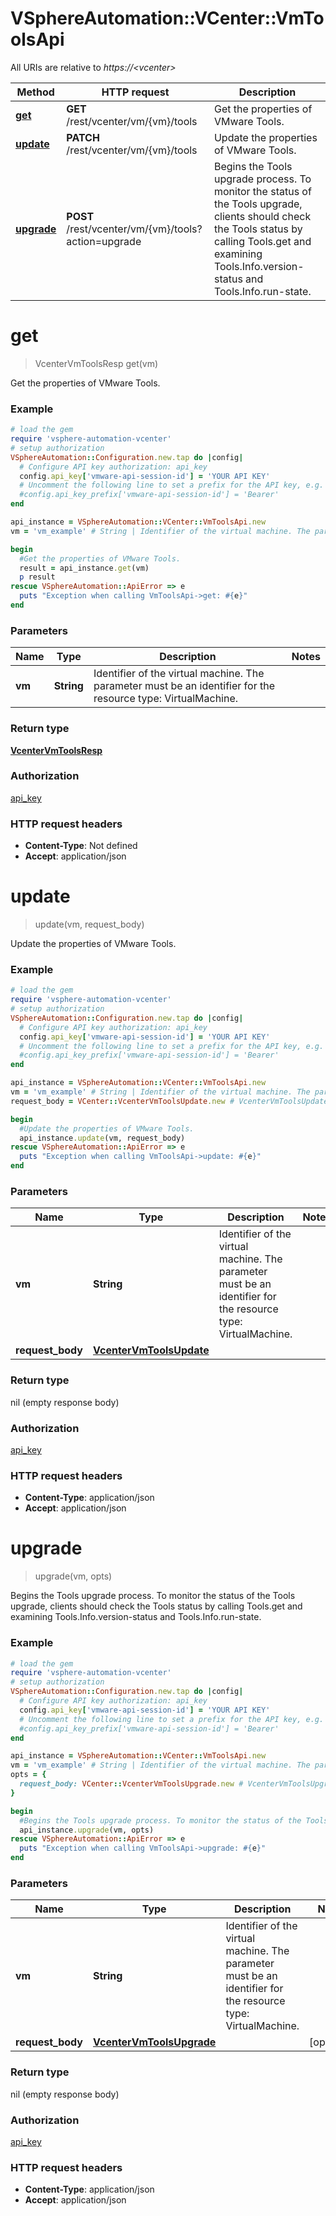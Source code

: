 # VSphereAutomation::VCenter::VmToolsApi

All URIs are relative to *https://&lt;vcenter&gt;*

Method | HTTP request | Description
------------- | ------------- | -------------
[**get**](VmToolsApi.md#get) | **GET** /rest/vcenter/vm/{vm}/tools | Get the properties of VMware Tools.
[**update**](VmToolsApi.md#update) | **PATCH** /rest/vcenter/vm/{vm}/tools | Update the properties of VMware Tools.
[**upgrade**](VmToolsApi.md#upgrade) | **POST** /rest/vcenter/vm/{vm}/tools?action&#x3D;upgrade | Begins the Tools upgrade process. To monitor the status of the Tools upgrade, clients should check the Tools status by calling Tools.get and examining Tools.Info.version-status and Tools.Info.run-state.


# **get**
> VcenterVmToolsResp get(vm)

Get the properties of VMware Tools.

### Example
```ruby
# load the gem
require 'vsphere-automation-vcenter'
# setup authorization
VSphereAutomation::Configuration.new.tap do |config|
  # Configure API key authorization: api_key
  config.api_key['vmware-api-session-id'] = 'YOUR API KEY'
  # Uncomment the following line to set a prefix for the API key, e.g. 'Bearer' (defaults to nil)
  #config.api_key_prefix['vmware-api-session-id'] = 'Bearer'
end

api_instance = VSphereAutomation::VCenter::VmToolsApi.new
vm = 'vm_example' # String | Identifier of the virtual machine. The parameter must be an identifier for the resource type: VirtualMachine.

begin
  #Get the properties of VMware Tools.
  result = api_instance.get(vm)
  p result
rescue VSphereAutomation::ApiError => e
  puts "Exception when calling VmToolsApi->get: #{e}"
end
```

### Parameters

Name | Type | Description  | Notes
------------- | ------------- | ------------- | -------------
 **vm** | **String**| Identifier of the virtual machine. The parameter must be an identifier for the resource type: VirtualMachine. | 

### Return type

[**VcenterVmToolsResp**](VcenterVmToolsResp.md)

### Authorization

[api_key](../README.md#api_key)

### HTTP request headers

 - **Content-Type**: Not defined
 - **Accept**: application/json



# **update**
> update(vm, request_body)

Update the properties of VMware Tools.

### Example
```ruby
# load the gem
require 'vsphere-automation-vcenter'
# setup authorization
VSphereAutomation::Configuration.new.tap do |config|
  # Configure API key authorization: api_key
  config.api_key['vmware-api-session-id'] = 'YOUR API KEY'
  # Uncomment the following line to set a prefix for the API key, e.g. 'Bearer' (defaults to nil)
  #config.api_key_prefix['vmware-api-session-id'] = 'Bearer'
end

api_instance = VSphereAutomation::VCenter::VmToolsApi.new
vm = 'vm_example' # String | Identifier of the virtual machine. The parameter must be an identifier for the resource type: VirtualMachine.
request_body = VCenter::VcenterVmToolsUpdate.new # VcenterVmToolsUpdate | 

begin
  #Update the properties of VMware Tools.
  api_instance.update(vm, request_body)
rescue VSphereAutomation::ApiError => e
  puts "Exception when calling VmToolsApi->update: #{e}"
end
```

### Parameters

Name | Type | Description  | Notes
------------- | ------------- | ------------- | -------------
 **vm** | **String**| Identifier of the virtual machine. The parameter must be an identifier for the resource type: VirtualMachine. | 
 **request_body** | [**VcenterVmToolsUpdate**](VcenterVmToolsUpdate.md)|  | 

### Return type

nil (empty response body)

### Authorization

[api_key](../README.md#api_key)

### HTTP request headers

 - **Content-Type**: application/json
 - **Accept**: application/json



# **upgrade**
> upgrade(vm, opts)

Begins the Tools upgrade process. To monitor the status of the Tools upgrade, clients should check the Tools status by calling Tools.get and examining Tools.Info.version-status and Tools.Info.run-state.

### Example
```ruby
# load the gem
require 'vsphere-automation-vcenter'
# setup authorization
VSphereAutomation::Configuration.new.tap do |config|
  # Configure API key authorization: api_key
  config.api_key['vmware-api-session-id'] = 'YOUR API KEY'
  # Uncomment the following line to set a prefix for the API key, e.g. 'Bearer' (defaults to nil)
  #config.api_key_prefix['vmware-api-session-id'] = 'Bearer'
end

api_instance = VSphereAutomation::VCenter::VmToolsApi.new
vm = 'vm_example' # String | Identifier of the virtual machine. The parameter must be an identifier for the resource type: VirtualMachine.
opts = {
  request_body: VCenter::VcenterVmToolsUpgrade.new # VcenterVmToolsUpgrade | 
}

begin
  #Begins the Tools upgrade process. To monitor the status of the Tools upgrade, clients should check the Tools status by calling Tools.get and examining Tools.Info.version-status and Tools.Info.run-state.
  api_instance.upgrade(vm, opts)
rescue VSphereAutomation::ApiError => e
  puts "Exception when calling VmToolsApi->upgrade: #{e}"
end
```

### Parameters

Name | Type | Description  | Notes
------------- | ------------- | ------------- | -------------
 **vm** | **String**| Identifier of the virtual machine. The parameter must be an identifier for the resource type: VirtualMachine. | 
 **request_body** | [**VcenterVmToolsUpgrade**](VcenterVmToolsUpgrade.md)|  | [optional] 

### Return type

nil (empty response body)

### Authorization

[api_key](../README.md#api_key)

### HTTP request headers

 - **Content-Type**: application/json
 - **Accept**: application/json



